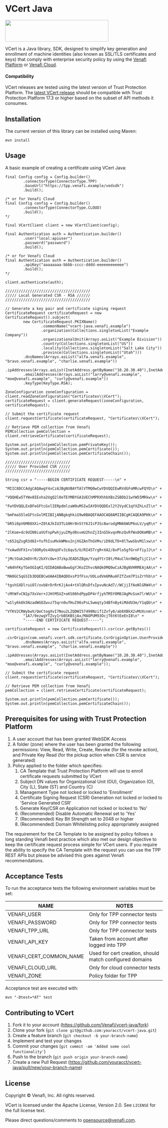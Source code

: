 # VCert Java

<img src="https://www.venafi.com/sites/default/files/content/body/Light_background_logo.png" width="330px" height="69px"/>  

VCert is a Java library, SDK, designed to simplify key generation and enrollment of machine identities
(also known as SSL/TLS certificates and keys) that comply with enterprise security policy by using the
[Venafi Platform](https://www.venafi.com/platform/trust-protection-platform) or [Venafi Cloud](https://pki.venafi.com/venafi-cloud/).

#### Compatibility
VCert releases are tested using the latest version of Trust Protection Platform.  The [latest VCert release](../../releases/latest) should be compatible with Trust Protection Platform 17.3 or higher based on the subset of API methods it consumes.


## Installation

The current version of this library can be installed using Maven:

```
mvn install
```


## Usage

A basic example of creating a certificate using VCert Java:

```
final Config config = Config.builder()
        .connectorType(ConnectorType.TPP)
        .baseUrl("https://tpp.venafi.example/vedsdk")
        .build();
        
/* or for Venafi Cloud
final Config config = Config.builder()
        .connectorType(ConnectorType.CLOUD)
        .build();
*/

final VCertClient client = new VCertClient(config);

final Authentication auth = Authentication.builder()
        .user("local:apiuser")
        .password("password")
        .build();

/* or for Venafi Cloud
final Authentication auth = Authentication.builder()
        .apiKey("aaaaaaaa-bbbb-cccc-dddd-eeeeeeeeeeee")
        .build();
*/

client.authenticate(auth);

//////////////////////////////////////
///// Local Generated CSR - RSA //////
//////////////////////////////////////

// Generate a key pair and certificate signing request
CertificateRequest certificateRequest = new CertificateRequest().subject(
        new CertificateRequest.PKIXName()
                .commonName("vcert-java.venafi.example")
                .organization(Collections.singletonList("Example Company"))
                .organizationalUnit(Arrays.asList("Example Division"))
                .country(Collections.singletonList("US"))
                .locality(Collections.singletonList("Salt Lake City"))
                .province(Collections.singletonList("Utah")))
        .dnsNames(Arrays.asList("alfa.venafi.example", "bravo.venafi.example", "charlie.venafi.example"))
        .ipAddresses(Arrays.asList(InetAddress.getByName("10.20.30.40"),InetAddress.getByName("172.16.172.16")))
        .emailAddresses(Arrays.asList("larry@venafi.example", "moe@venafi.example", "curly@venafi.example"))
        .keyType(KeyType.RSA);
        
ZoneConfiguration zoneConfiguration = client.readZoneConfiguration("Certificates\\VCert");
certificateRequest = client.generateRequest(zoneConfiguration, certificateRequest);   

// Submit the certificate request
client.requestCertificate(certificateRequest, "Certificates\\VCert");

// Retrieve PEM collection from Venafi
PEMCollection pemCollection = client.retrieveCertificate(certificateRequest);

System.out.println(pemCollection.pemPrivateKey());
System.out.println(pemCollection.pemCertificate());
System.out.println(pemCollection.pemCertificateChain());

/////////////////////////////
///// User Provided CSR /////
/////////////////////////////
        
String csr = "-----BEGIN CERTIFICATE REQUEST-----\n" +
        "MIIC8DCCAdgCAQAwgY4xCzAJBgNVBAYTAlVTMQ0wCwYDVQQIEwRVdGFoMRcwFQYD\n" +
        "VQQHEw5TYWx0IExha2UgQ2l0eTEYMBYGA1UEChMPRXhhbXBsZSBDb21wYW55MRkw\n" +
        "FwYDVQQLExBFeGFtcGxlIERpdmlzaW9uMSIwIAYDVQQDExl2Y2VydC1qYXZhLnZl\n" +
        "bmFmaS5leGFtcGxlMIIBIjANBgkqhkiG9w0BAQEFAAOCAQ8AMIIBCgKCAQEA9PHk\n" +
        "bR5i0pV6M08XXi+Z0tAJkIU3TLG0Hr0n5tY6JIcP3Sc8wrodgMN66WUP6oLV/yqR\n" +
        "2lKom+dc9dIN9iaVUfnpPwhjyuIMyd0svmU2hnZj3InG5kvqnMnzQvRfWx0OKmMB\n" +
        "c652qZsgR3d6I+YufhIsuMxkWMev2njXGZAnThGVMv/iD9dLTO+0lTwwSbvM1lxw\n" +
        "YxAwdVFX1+vl0ORyOs4OUqUFv3i6qvS/U/RI45TrgR+XA2/8xPlo5gfGrnFfiyJJ\n" +
        "jMctOak2mOVrR/2kXYcOw+37zkpJEADSZBgm/YzqdYtrI8t/M4uClkn9WQgTijC1\n" +
        "eN4hFKyTGeOGIqKI/QIDAQABoBwwGgYJKoZIhvcNAQkOMQ0wCzAJBgNVHRMEAjAA\n" +
        "MA0GCSqGSIb3DQEBCwUAA4IBAQDOxsP3fFsx/UOLudVm6MAuAFZfZxm7P1sZrYhb\n" +
        "tgshSXDlruiO7/ovb8rDrRrKJjAx4+tXlQRsDfxIpvuNcAd7//WCjjIfAoNlGRW4\n" +
        "cMtWfvCN1p7XsVer+JJHtM5UZ+oKS06hdPppDP4rfjyhTM5Y0M8JAgMcGsm7lrWU\n" +
        "w1ly6k8k5NzadWGOZwvz75qrn0ufHuI96sPsL5wmqty34BfnBy4iMddU3m/Y1qQb\n" +
        "VfKV2CRWybwV/QeCtogXvI7Nou2LZQDWI57498Nzif1Zvfy0/ab8XBkX2vMUXcnm\n" +
        "1A7/9ezwgYTZvy1rbBSKBSjAx/MAOPUM93OcjT6tKtEeEnI8\n" +
        "-----END CERTIFICATE REQUEST-----";

certificateRequest = new CertificateRequest().csr(csr.getBytes())
        .csrOrigin(com.venafi.vcert.sdk.certificate.CsrOriginOption.UserProvidedCSR)
        .dnsNames(Arrays.asList("alfa.venafi.example", "bravo.venafi.example", "charlie.venafi.example"))
        .ipAddresses(Arrays.asList(InetAddress.getByName("10.20.30.40"),InetAddress.getByName("172.16.172.16")))
        .emailAddresses(Arrays.asList("larry@venafi.example", "moe@venafi.example", "curly@venafi.example"));

// Submit the certificate request
client.requestCertificate(certificateRequest, "Certificates\\VCert");

// Retrieve PEM collection from Venafi
pemCollection = client.retrieveCertificate(certificateRequest);

System.out.println(pemCollection.pemCertificate());
System.out.println(pemCollection.pemCertificateChain());

```

## Prerequisites for using with Trust Protection Platform

1. A user account that has been granted WebSDK Access
2. A folder (zone) where the user has been granted the following permissions: View, Read, Write, Create, Revoke (for the revoke action), and Private Key Read (for the pickup action when CSR is service generated)
3. Policy applied to the folder which specifies:
    1. CA Template that Trust Protection Platform will use to enroll certificate requests submitted by VCert
    2. Subject DN values for Organizational Unit (OU), Organization (O), City (L), State (ST) and Country (C)
    3. Management Type not locked or locked to 'Enrollment'
    4. Certificate Signing Request (CSR) Generation not locked or locked to 'Service Generated CSR'
    5. Generate Key/CSR on Application not locked or locked to 'No'
    6. (Recommended) Disable Automatic Renewal set to 'Yes'
    7. (Recommended) Key Bit Strength set to 2048 or higher
    8. (Recommended) Domain Whitelisting policy appropriately assigned

The requirement for the CA Template to be assigned by policy follows a long standing Venafi best practice which also met our design objective to keep the certificate request process simple for VCert users. If you require the ability to specify the CA Template with the request you can use the TPP REST APIs but please be advised this goes against Venafi recommendations.

## Acceptance Tests

To run the acceptance tests the following environment variables must be set:

| NAME | NOTES |
|------|-------|
| VENAFI_USER | Only for TPP connector tests |
| VENAFI_PASSWORD | Only for TPP connector tests |
| VENAFI_TPP_URL | Only for TPP connector tests |
| VENAFI_API_KEY | Taken from account after logged into TPP |
| VENAFI_CERT_COMMON_NAME | Used for cert creation, should match configured domains |
| VENAFI_CLOUD_URL | Only for cloud connector tests |
| VENAFI_ZONE | Policy folder for TPP |

Acceptance test  are executed with:
```
mvn "-Dtest=*AT" test
```


## Contributing to VCert

1. Fork it to your account (https://github.com/Venafi/vcert-java/fork)
2. Clone your fork (`git clone git@github.com:youracct/vcert-java.git`)
3. Create a feature branch (`git checkout -b your-branch-name`)
4. Implement and test your changes
5. Commit your changes (`git commit -am 'Added some cool functionality'`)
6. Push to the branch (`git push origin your-branch-name`)
7. Create a new Pull Request (https://github.com/youracct/vcert-java/pull/new/your-branch-name)


## License

Copyright &copy; Venafi, Inc. All rights reserved.

VCert is licensed under the Apache License, Version 2.0. See `LICENSE` for the full license text.

Please direct questions/comments to opensource@venafi.com.
